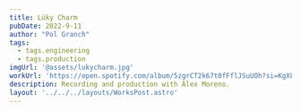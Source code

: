 ```yaml
---
title: Lüky Charm
pubDate: 2022-9-11
author: "Pol Granch"
tags:
  - tags.engineering
  - tags.production
imgUrl: '@assets/lukycharm.jpg'
workUrl: 'https://open.spotify.com/album/5zgrCT2k67t0fFflJSuUOh?si=KgXL2zNFQWWkHO8G2qEK7Q'
description: Recording and production with Álex Moreno.
layout: '../../../layouts/WorksPost.astro'
---
```


